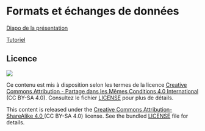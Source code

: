 # Formats et échanges de données

[Diapo de la présentation](https://omics-school.github.io/formats-echanges-donnees/diapo/index.html)

[Tutoriel](https://omics-school.github.io/formats-echanges-donnees/tutoriel/README.md)


## Licence

![](img/CC-SA.png)

Ce contenu est mis à disposition selon les termes de la licence [Creative Commons Attribution - Partage dans les Mêmes Conditions 4.0 International](https://creativecommons.org/licenses/by-sa/4.0/deed.fr) (CC BY-SA 4.0). Consultez le fichier [LICENSE](LICENSE) pour plus de détails.

This content is released under the [Creative Commons Attribution-ShareAlike 4.0 ](https://creativecommons.org/licenses/by-sa/4.0/deed.en) (CC BY-SA 4.0) license. See the bundled [LICENSE](LICENSE) file for details.

